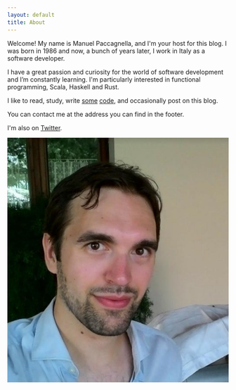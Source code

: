 ```yaml
---
layout: default
title: About
---
```


Welcome! My name is Manuel Paccagnella, and I'm your host for this blog. I was born in 1986 and now, a bunch of years later, I work in Italy as a software developer.

I have a great passion and curiosity for the world of software development and I’m constantly learning. I'm particularly interested in functional programming, Scala, Haskell and Rust.

I like to read, study, write [some](https://github.com/manuelp) [code](https://bitbucket.org/manuelp), and occasionally post on this blog.

You can contact me at the address you can find in the footer.

I'm also on [Twitter](https://twitter.com/map_it).

<img class="profile-picture" src="images/me.png" alt="Profile picture"/>